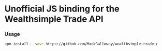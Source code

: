 # Unofficial JS binding for the Wealthsimple Trade API


### Usage
```bash
npm install --save https://github.com/MarkGalloway/wealthsimple-trade.git
```
